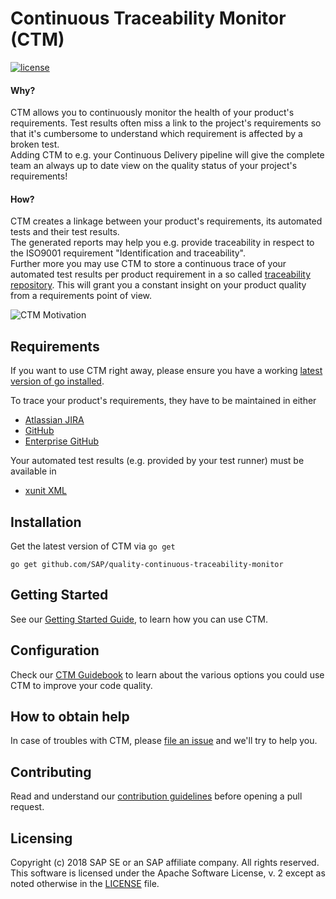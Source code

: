 # Continuous Traceability Monitor (CTM) 

[![license](https://img.shields.io/badge/License-Apache%202.0-blue.svg)](https://opensource.org/licenses/Apache-2.0)

#### Why?
CTM allows you to continuously monitor the health of your product's requirements.
Test results often miss a link to the project's requirements so that it's cumbersome to understand which requirement is affected by a broken test.  
Adding CTM to e.g. your Continuous Delivery pipeline will give the complete team an always up to date view on the quality status of your project's requirements!  

#### How?
CTM creates a linkage between your product's requirements, its automated tests and their test results.  
The generated reports may help you e.g. provide traceability in respect to the ISO9001 requirement "Identification and traceability".  
Further more you may use CTM to store a continuous trace of your automated test results per product requirement in a so called [traceability repository](https://github.com/SAP/quality-continuous-traceability-monitor/wiki/CTM-Guidebook#9-traceability-repository). This will grant you a constant insight on your product quality from a requirements point of view. 

![CTM Motivation](https://github.com/SAP/quality-continuous-traceability-monitor/wiki/assets/images/CTM_Motivation.jpg)

## Requirements

If you want to use CTM right away, please ensure you have a working [latest version of go installed](https://golang.org/doc/install).  

To trace your product's requirements, they have to be maintained in either 
  * [Atlassian JIRA](https://www.atlassian.com/software/jira) 
  * [GitHub](https://github.com/)
  * [Enterprise GitHub](https://enterprise.github.com/home)
  
Your automated test results (e.g. provided by your test runner) must be available in
  * [xunit XML](https://maven.apache.org/surefire/maven-surefire-plugin/xsd/surefire-test-report.xsd)

## Installation

Get the latest version of CTM via `go get`
```
go get github.com/SAP/quality-continuous-traceability-monitor
```

## Getting Started

See our [Getting Started Guide](https://github.com/SAP/quality-continuous-traceability-monitor/wiki/Getting-Started), to learn how you can use CTM.

## Configuration

Check our [CTM Guidebook](https://github.com/SAP/quality-continuous-traceability-monitor/wiki/CTM-Guidebook) to learn about the various options you could use CTM to improve your code quality.

## How to obtain help

In case of troubles with CTM, please [file an issue](https://github.com/SAP/quality-continuous-traceability-monitor/issues) and we'll try to help you. 

## Contributing
Read and understand our [contribution guidelines](https://github.com/SAP/quality-continuous-traceability-monitor/blob/master/CONTRIBUTING.md) before opening a pull request.

## Licensing

Copyright (c) 2018 SAP SE or an SAP affiliate company. All rights reserved. This software is licensed under the Apache Software License, v. 2 except as noted otherwise in the [LICENSE](./LICENSE) file.

